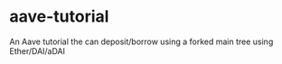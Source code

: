 # aave-tutorial
An Aave tutorial the can deposit/borrow using a forked main tree using Ether/DAI/aDAI
